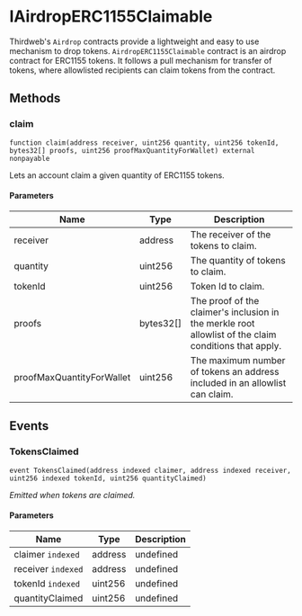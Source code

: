 # IAirdropERC1155Claimable





Thirdweb&#39;s `Airdrop` contracts provide a lightweight and easy to use mechanism  to drop tokens.  `AirdropERC1155Claimable` contract is an airdrop contract for ERC1155 tokens. It follows a  pull mechanism for transfer of tokens, where allowlisted recipients can claim tokens from  the contract.



## Methods

### claim

```solidity
function claim(address receiver, uint256 quantity, uint256 tokenId, bytes32[] proofs, uint256 proofMaxQuantityForWallet) external nonpayable
```

Lets an account claim a given quantity of ERC1155 tokens.



#### Parameters

| Name | Type | Description |
|---|---|---|
| receiver | address | The receiver of the tokens to claim. |
| quantity | uint256 | The quantity of tokens to claim. |
| tokenId | uint256 | Token Id to claim. |
| proofs | bytes32[] | The proof of the claimer&#39;s inclusion in the merkle root allowlist                                        of the claim conditions that apply. |
| proofMaxQuantityForWallet | uint256 | The maximum number of tokens an address included in an                                        allowlist can claim. |



## Events

### TokensClaimed

```solidity
event TokensClaimed(address indexed claimer, address indexed receiver, uint256 indexed tokenId, uint256 quantityClaimed)
```



*Emitted when tokens are claimed.*

#### Parameters

| Name | Type | Description |
|---|---|---|
| claimer `indexed` | address | undefined |
| receiver `indexed` | address | undefined |
| tokenId `indexed` | uint256 | undefined |
| quantityClaimed  | uint256 | undefined |



